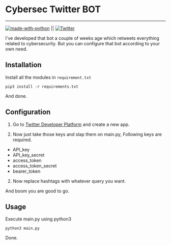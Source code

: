 # Cybersec Twitter BOT 
***
[![made-with-python](https://img.shields.io/badge/Made%20with-Python-1f425f.svg)](https://www.python.org/) ||
  [![Twitter](https://img.shields.io/twitter/url/https/twitter.com/cloudposse.svg?style=social&label=Follow%20%40botcybersec)](https://twitter.com/botcybersec)

I've developed that bot a couple of weeks age which retweets everything related to cybersecurity.
But you can configure that bot according to your own need.

## Installation
Install all the modules in ```requirement.txt```
```
pip3 install -r requirements.txt
```
And done.

## Configuration

1. Go to [Twitter Developer Platform](https://developer.twitter.com/) and create a new app.  

2. Now just take those keys and slap them on main.py, Following keys are required.
- API_key
- API_key_secret
- access_token
- access_token_secret
- bearer_token

2. Now replace hashtags with whatever query you want.

And boom you are good to go.

## Usage

Execute main.py using python3

```
python3 main.py
```
Done.


